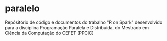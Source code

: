 # paralelo
Repósitório de código e documentos do trabalho "R on Spark" desenvolvido para a disciplina Programação Paralela e Distribuída, do Mestrado em Ciência da Computação do CEFET (PPCIC)



